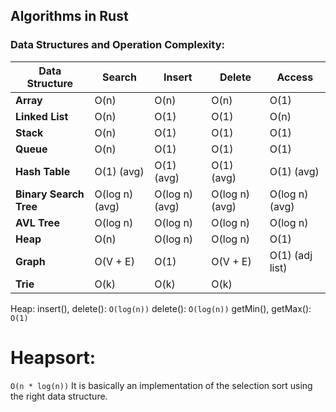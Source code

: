 ## Algorithms in Rust


### Data Structures and Operation Complexity:
| **Data Structure**     | **Search**        | **Insert**        | **Delete**        | **Access**       |
|------------------------|-------------------|-------------------|-------------------|------------------|
| **Array**              | O(n)              | O(n)              | O(n)              | O(1)             |
| **Linked List**        | O(n)              | O(1)              | O(1)              | O(n)             |
| **Stack**              | O(n)              | O(1)              | O(1)              | O(1)             |
| **Queue**              | O(n)              | O(1)              | O(1)              | O(1)             |
| **Hash Table**         | O(1) (avg)        | O(1) (avg)        | O(1) (avg)        | O(1) (avg)       |
| **Binary Search Tree** | O(log n) (avg)    | O(log n) (avg)    | O(log n) (avg)    | O(log n) (avg)   |
| **AVL Tree**           | O(log n)          | O(log n)          | O(log n)          | O(log n)         |
| **Heap**               | O(n)              | O(log n)          | O(log n)          | O(1)             |
| **Graph**              | O(V + E)          | O(1)              | O(V + E)          | O(1) (adj list)  |
| **Trie**               | O(k)              | O(k)              | O(k)   


Heap:
insert(), delete(): `O(log(n))`
delete(): `O(log(n))`
getMin(), getMax(): `O(1)`


# Heapsort:
`O(n * log(n))`
It is basically an implementation of the selection sort using the right data structure.


